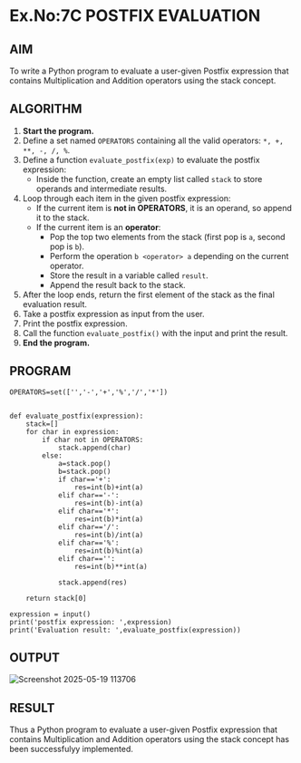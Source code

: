 # Ex.No:7C POSTFIX EVALUATION

## AIM  
To write a Python program to evaluate a user-given Postfix expression that contains Multiplication and Addition operators using the stack concept.

## ALGORITHM

1. **Start the program.**
2. Define a set named `OPERATORS` containing all the valid operators: `*, +, **, -, /, %`.
3. Define a function `evaluate_postfix(exp)` to evaluate the postfix expression:
   - Inside the function, create an empty list called `stack` to store operands and intermediate results.
4. Loop through each item in the given postfix expression:
   - If the current item is **not in OPERATORS**, it is an operand, so append it to the stack.
   - If the current item is an **operator**:
     - Pop the top two elements from the stack (first pop is `a`, second pop is `b`).
     - Perform the operation `b <operator> a` depending on the current operator.
     - Store the result in a variable called `result`.
     - Append the result back to the stack.
5. After the loop ends, return the first element of the stack as the final evaluation result.
6. Take a postfix expression as input from the user.
7. Print the postfix expression.
8. Call the function `evaluate_postfix()` with the input and print the result.
9. **End the program.**


## PROGRAM

```
OPERATORS=set(['','-','+','%','/','*']) 


def evaluate_postfix(expression):
    stack=[] 
    for char in expression:
        if char not in OPERATORS:
            stack.append(char)
        else:
            a=stack.pop()
            b=stack.pop()
            if char=='+':
                res=int(b)+int(a)
            elif char=='-':
                res=int(b)-int(a)
            elif char=='*':
                res=int(b)*int(a)
            elif char=='/':
                res=int(b)/int(a)
            elif char=='%':
                res=int(b)%int(a)
            elif char=='':
                res=int(b)**int(a)
                
            stack.append(res)
    
    return stack[0]

expression = input()
print('postfix expression: ',expression)
print('Evaluation result: ',evaluate_postfix(expression))

```

## OUTPUT
![Screenshot 2025-05-19 113706](https://github.com/user-attachments/assets/5a8c4112-52b2-4e11-bdde-16f46d21fcd5)

## RESULT
Thus a Python program to evaluate a user-given Postfix expression that contains Multiplication and Addition operators using the stack concept has been successfulyy implemented.

